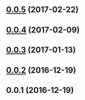 <a name="0.0.5"></a>
## [0.0.5](https://github.com/cheminfo/rest-on-couch-client/compare/v0.0.4...v0.0.5) (2017-02-22)



<a name="0.0.4"></a>
## [0.0.4](https://github.com/cheminfo/rest-on-couch-client/compare/v0.0.3...v0.0.4) (2017-02-09)



<a name="0.0.3"></a>
## [0.0.3](https://github.com/cheminfo/rest-on-couch-client/compare/v0.0.2...v0.0.3) (2017-01-13)



<a name="0.0.2"></a>
## [0.0.2](https://github.com/cheminfo/rest-on-couch-client/compare/v0.0.1...v0.0.2) (2016-12-19)



<a name="0.0.1"></a>
## 0.0.1 (2016-12-19)



